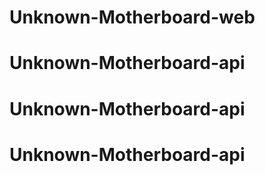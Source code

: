 # Unknown-Motherboard-web
# Unknown-Motherboard-api
# Unknown-Motherboard-api
# Unknown-Motherboard-api
